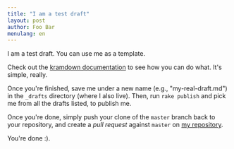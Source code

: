 ```yaml
---
title: "I am a test draft"
layout: post
author: Foo Bar
menulang: en
---
```


I am a test draft.
You can use me as a template.

Check out the [kramdown documentation]() to see how you can do what.
It's simple, really.

Once you're finished, save me under a new name (e.g., "my-real-draft.md") in the `_drafts` directory (where I also live).
Then, run `rake publish` and pick me from all the drafts listed, to publish me.

Once you're done, simply push your clone of the `master` branch back to your repository, and create a *pull request* against `master` on [my repository](https://github.com/DE-RSE/www).

You're done :).